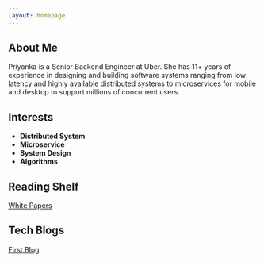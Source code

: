 ```yaml
---
layout: homepage
---
```


## About Me
Priyanka is a Senior Backend Engineer at Uber. She has 11+ years of experience in designing and building software systems ranging from low latency and highly available distributed systems to microservices for mobile and desktop to support millions of concurrent users. 

## Interests

- **Distributed System**
- **Microservice**
- **System Design**
- **Algorithms**

## Reading Shelf
[White Papers](./whitepapers.md)


## Tech Blogs
[First Blog](./blogs.md)

<!-- {% include_relative _includes/publications.md %} -->


